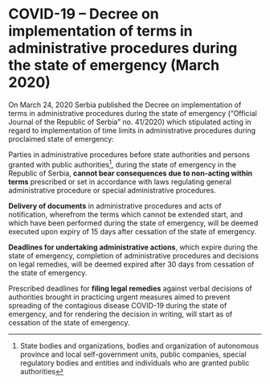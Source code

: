 # COVID-19 –  Decree on implementation of terms in administrative procedures during the state of emergency (March 2020)

On March 24, 2020 Serbia published the Decree on implementation of terms in administrative procedures during the state of emergency (“Official Journal of the Republic of Serbia” no. 41/2020) which stipulated acting in regard to implementation of time limits in administrative procedures during proclaimed state of emergency: 

Parties in administrative procedures before state authorities and persons granted with public authorities[^1], during the state of emergency in the Republic of Serbia, **cannot bear consequences due to non-acting within terms** prescribed or set in accordance with laws regulating general administrative procedure or special administrative procedures.

**Delivery of documents** in administrative procedures and acts of notification, wherefrom the terms which cannot be extended start, and which have been performed during the state of emergency, will be deemed executed upon expiry of 15 days after cessation of the state of emergency.

**Deadlines for undertaking administrative actions**, which expire during the state of emergency, completion of administrative procedures and decisions on legal remedies, will be deemed expired after 30 days from cessation of the state of emergency. 

Prescribed deadlines for **filing legal remedies** against verbal decisions of authorities brought in practicing urgent measures aimed to prevent spreading of the contagious disease COVID-19 during the state of emergency, and for rendering the decision in writing, will start as of cessation of the state of emergency.

[^1]: State bodies and organizations, bodies and organization of autonomous province and local self-government units, public companies, special regulatory bodies and entities and individuals who are granted public authorities 
